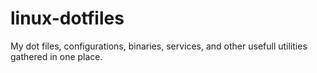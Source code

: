# linux-dotfiles
My dot files, configurations, binaries, services, and other usefull utilities gathered in one place.
